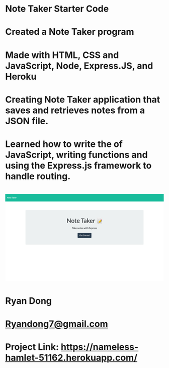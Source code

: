 # Note Taker Starter Code

# Created a Note Taker program

# Made with HTML, CSS and JavaScript, Node, Express.JS, and Heroku

# Creating Note Taker application that saves and retrieves notes from a JSON file.  

# Learned how to write the of JavaScript, writing functions and using the Express.js framework to handle routing.

# ![Portfolio Ryan Dong.](./public/assets/localhost_3001_.png)

# Ryan Dong

# Ryandong7@gmail.com

# Project Link: https://nameless-hamlet-51162.herokuapp.com/